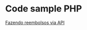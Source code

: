 Code sample PHP
===============

[Fazendo reembolsos via API](https://www.paypal-brasil.com.br/desenvolvedores/tutorial/fazendo-reembolsos-via-api/)
